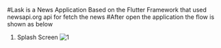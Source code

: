 #Lask is a News Application
Based on the Flutter Framework that used newsapi.org api for fetch the news
#After open the application the flow is shown as below
1. Splash Screen
   ![1](https://github.com/mananKoyawala/flutter_lask/assets/92900568/3f05ed8c-6dca-4837-94fd-1731f9bfb19a)
